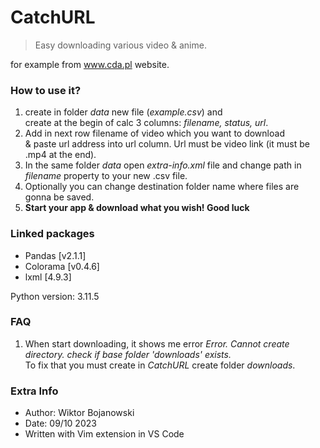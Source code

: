 # CatchURL
>Easy downloading various video & anime. 

for example from www.cda.pl website.

### How to use it?
1. create in folder *data* new file (*example.csv*) and
<br> create at the begin of calc 3 columns: *filename, status, url*.
2. Add in next row filename of video which you want to download<br> & paste url address into url column. Url must be video link (it must be .mp4 at the end).
3. In the same folder *data* open *extra-info.xml* file and change path in *filename* property to your new .csv file.
4. Optionally you can change destination folder name where files are gonna be saved.
5. **Start your app & download what you wish! Good luck**

### Linked packages
<ul>
<li>Pandas [v2.1.1]</li>
<li>Colorama [v0.4.6]</li>
<li>lxml [4.9.3]</li>
</ul>

Python version: 3.11.5

### FAQ

1. When start downloading, it shows me error *Error. Cannot create directory. check if base folder 'downloads' exists.* <br>
To fix that you must create in *CatchURL* create folder *downloads*.

### Extra Info

<ul>
 <li>Author: Wiktor Bojanowski</li>
 <li>Date: 09/10 2023</li> 
 <li>Written with Vim extension in VS Code</li> 
</ul> 
